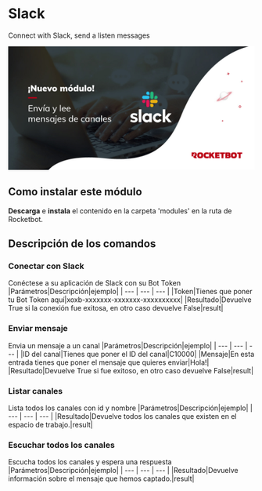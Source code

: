 # Slack
  
Connect with Slack, send a listen messages  
  
![banner](imgs/Banner_Slack.png)
## Como instalar este módulo
  
__Descarga__ e __instala__ el contenido en la carpeta 'modules' en la ruta de Rocketbot.  



## Descripción de los comandos

### Conectar con Slack
  
Conéctese a su aplicación de Slack con su Bot Token
|Parámetros|Descripción|ejemplo|
| --- | --- | --- |
|Token|Tienes que poner tu Bot Token aquí|xoxb-xxxxxxx-xxxxxxx-xxxxxxxxxx|
|Resultado|Devuelve True si la conexión fue exitosa, en otro caso devuelve False|result|

### Enviar mensaje
  
Envia un mensaje a un canal
|Parámetros|Descripción|ejemplo|
| --- | --- | --- |
|ID del canal|Tienes que poner el ID del canal|C10000|
|Mensaje|En esta entrada tienes que poner el mensaje que quieres enviar|Hola!|
|Resultado|Devuelve True si fue exitoso, en otro caso devuelve False|result|

### Listar canales
  
Lista todos los canales con id y nombre
|Parámetros|Descripción|ejemplo|
| --- | --- | --- |
|Resultado|Devuelve todos los canales que existen en el espacio de trabajo.|result|

### Escuchar todos los canales
  
Escucha todos los canales y espera una respuesta
|Parámetros|Descripción|ejemplo|
| --- | --- | --- |
|Resultado|Devuelve información sobre el mensaje que hemos captado.|result|
